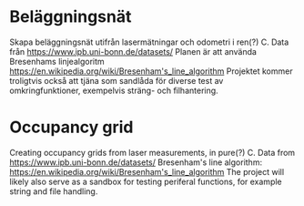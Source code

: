 # Beläggningsnät
Skapa beläggningsnät utifrån lasermätningar och odometri i ren(?) C.
Data från https://www.ipb.uni-bonn.de/datasets/
Planen är att använda Bresenhams linjealgoritm https://en.wikipedia.org/wiki/Bresenham's_line_algorithm
Projektet kommer troligtvis också att tjäna som sandlåda för diverse test av omkringfunktioner, exempelvis sträng- och filhantering.

# Occupancy grid
Creating occupancy grids from laser measurements, in pure(?) C.
Data from https://www.ipb.uni-bonn.de/datasets/
Bresenham's line algorithm: https://en.wikipedia.org/wiki/Bresenham's_line_algorithm
The project will likely also serve as a sandbox for testing periferal functions, for example string and file handling.

